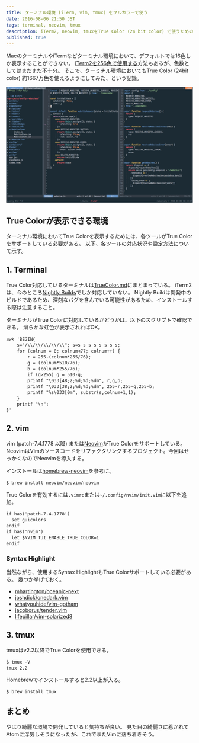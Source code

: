 ```yaml
---
title: ターミナル環境 (iTerm, vim, tmux) をフルカラーで使う
date: 2016-08-06 21:50 JST
tags: terminal, neovim, tmux
description: iTerm2, neovim, tmuxをTrue Color (24 bit color) で使うための方法
published: true
---
```


MacのターミナルやiTermなどターミナル環境において、デフォルトでは16色しか表示することができない。
[iTerm2を256色で使用する](http://qiita.com/muniere/items/e6c5c48a541401ee5af3)方法もあるが、色数としてはまだまだ不十分。
そこで、ターミナル環境においてもTrue Color (24bit color) 約1667万色を使えるようにしてみた、という記録。

[![true color vim](./images/true-color-vim.png 'true color vim')](./images/true-color-vim.png)

## True Colorが表示できる環境

ターミナル環境においてTrue Colorを表示するためには、各ツールがTrue Colorをサポートしている必要がある。
以下、各ツールの対応状況や設定方法について示す。

## 1. Terminal

True Color対応しているターミナルは[TrueColor.md](https://gist.github.com/XVilka/8346728#now-supporting-truecolour)にまとまっている。
iTerm2は、今のところ[Nightly Builds](https://www.iterm2.com/downloads/nightly/#/section/home)でしか対応していない。
Nightly Buildは開発中のビルドであるため、深刻なバグを含んでいる可能性があるため、インストールする際は注意すること。

ターミナルがTrue Colorに対応しているかどうかは、以下のスクリプトで確認できる。
滑らかな虹色が表示されればOK。

<pre class="language-bash"><code>awk 'BEGIN{
    s="/\\/\\/\\/\\/\\"; s=s s s s s s s s;
    for (colnum = 0; colnum<77; colnum++) {
        r = 255-(colnum*255/76);
        g = (colnum*510/76);
        b = (colnum*255/76);
        if (g>255) g = 510-g;
        printf "\033[48;2;%d;%d;%dm", r,g,b;
        printf "\033[38;2;%d;%d;%dm", 255-r,255-g,255-b;
        printf "%s\033[0m", substr(s,colnum+1,1);
    }
    printf "\n";
}'</code>
</pre>

## 2. vim

vim (patch-7.4.1778 以降) または[Neovim](https://github.com/neovim/neovim)がTrue Colorをサポートしている。
NeovimはVimのソースコードをリファクタリングするプロジェクト。今回はせっかくなのでNeovimを導入する。

インストールは[homebrew-neovim](https://github.com/neovim/homebrew-neovim/blob/master/README.md)を参考に。

<pre class="language-bash"><code>$ brew install neovim/neovim/neovim</code></pre>

True Colorを有効するには`.vimrc`または`~/.config/nvim/init.vim`に以下を追加。

<pre class="language-vim"><code>if has('patch-7.4.1778')
  set guicolors
endif
if has('nvim')
  let $NVIM_TUI_ENABLE_TRUE_COLOR=1
endif</code>
</pre>

### Syntax Highlight

当然ながら、使用するSyntax HighlightもTrue Colorサポートしている必要がある。
幾つか挙げておく。

- [mhartington/oceanic-next](https://github.com/mhartington/oceanic-next)
- [joshdick/onedark.vim](https://github.com/joshdick/onedark.vim)
- [whatyouhide/vim-gotham](https://github.com/whatyouhide/vim-gotham)
- [jacoborus/tender.vim](https://github.com/jacoborus/tender.vim)
- [lifepillar/vim-solarized8](https://github.com/lifepillar/vim-solarized8)


## 3. tmux

tmuxはv2.2以降でTrue Colorを使用できる。

<pre class="language-bash"><code>$ tmux -V
tmux 2.2</code></pre>

Homebrewでインストールすると2.2以上が入る。

<pre class="language-bash"><code>$ brew install tmux</code></pre>

## まとめ

やはり綺麗な環境で開発していると気持ちが良い。
見た目の綺麗さに惹かれてAtomに浮気しそうになったが、これでまたVimに落ち着きそう。

